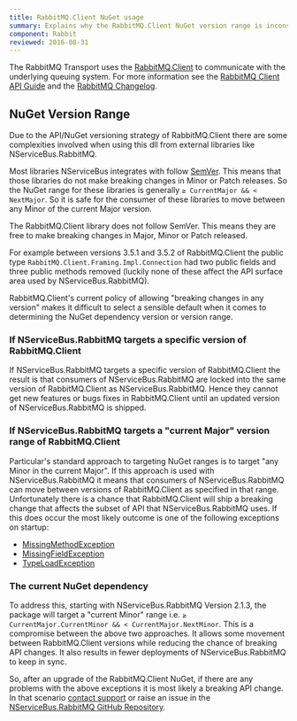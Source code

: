 ```yaml
---
title: RabbitMQ.Client NuGet usage
summary: Explains why the RabbitMQ.Client NuGet version range is inconsistent with most other NServiceBus extension NuGet packages.
component: Rabbit
reviewed: 2016-08-31
---
```


The RabbitMQ Transport uses the [RabbitMQ.Client](https://www.nuget.org/packages/RabbitMQ.Client/) to communicate with the underlying queuing system. For more information see the [RabbitMQ Client API Guide](https://www.rabbitmq.com/dotnet-api-guide.html) and the [RabbitMQ Changelog](https://www.rabbitmq.com/changelog.html).


## NuGet Version Range

Due to the API/NuGet versioning strategy of RabbitMQ.Client there are some complexities involved when using this dll from external libraries like NServiceBus.RabbitMQ.

Most libraries NServiceBus integrates with follow [SemVer](http://semver.org/). This means that those libraries do not make breaking changes in Minor or Patch releases. So the NuGet range for these libraries is generally `≥ CurrentMajor && < NextMajor`. So it is safe for the consumer of these libraries to move between any Minor of the current Major version.

The RabbitMQ.Client library does not follow SemVer. This means they are free to make breaking changes in Major, Minor or Patch released.

For example between versions 3.5.1 and 3.5.2 of RabbitMQ.Client the public type `RabbitMQ.Client.Framing.Impl.Connection` had two public fields and three public methods removed (luckily none of these affect the API surface area used by NServiceBus.RabbitMQ).

RabbitMQ.Client's current policy of allowing "breaking changes in any version" makes it difficult to select a sensible default when it comes to determining the NuGet dependency version or version range.


### If NServiceBus.RabbitMQ targets a specific version of RabbitMQ.Client

If NServiceBus.RabbitMQ targets a specific version of RabbitMQ.Client the result is that consumers of NServiceBus.RabbitMQ are locked into the same version of RabbitMQ.Client as NServiceBus.RabbitMQ. Hence they cannot get new features or bugs fixes in  RabbitMQ.Client until an updated version of NServiceBus.RabbitMQ is shipped.


### If NServiceBus.RabbitMQ targets a "current Major" version range of RabbitMQ.Client

Particular's standard approach to targeting NuGet ranges is to target "any Minor in the current Major". If this approach is used with NServiceBus.RabbitMQ it means that consumers of NServiceBus.RabbitMQ can move between versions of RabbitMQ.Client as specified in that range. Unfortunately there is a chance that RabbitMQ.Client will ship a breaking change that affects the subset of API that NServiceBus.RabbitMQ uses. If this does occur the most likely outcome is one of the following exceptions on startup:

 * [MissingMethodException](https://msdn.microsoft.com/en-us/library/system.missingmethodexception.aspx)
 * [MissingFieldException](https://msdn.microsoft.com/en-us/library/system.missingfieldexception.aspx)
 * [TypeLoadException](https://msdn.microsoft.com/en-us/library/system.typeloadexception.aspx)


### The current NuGet dependency

To address this, starting with NServiceBus.RabbitMQ Version 2.1.3, the package will target a "current Minor" range i.e. `≥ CurrentMajor.CurrentMinor && < CurrentMajor.NextMinor`. This is a compromise between the above two approaches. It allows some movement between RabbitMQ.Client versions while reducing the chance of breaking API changes. It also results in fewer deployments of NServiceBus.RabbitMQ to keep in sync.

So, after an upgrade of the RabbitMQ.Client NuGet, if there are any problems with the above exceptions it is most likely a breaking API change. In that scenario [contact support](https://particular.net/contactus) or raise an issue in the [NServiceBus.RabbitMQ GitHub Repository](https://github.com/Particular/NServiceBus.RabbitMQ).
